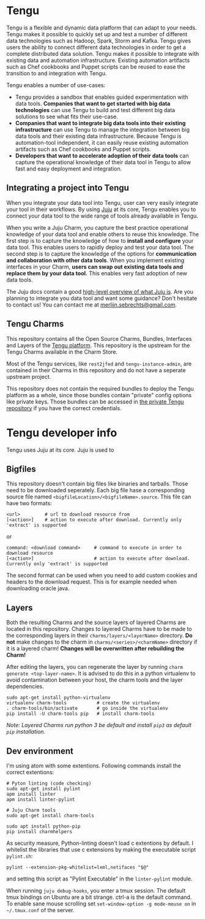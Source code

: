 # Tengu

Tengu is a flexible and dynamic data platform that can adapt to your needs. Tengu makes it possible to quickly set up and test a number of different data technologies such as Hadoop, Spark, Storm and Kafka. Tengu gives users the ability to connect different data technologies in order to get a complete distributed data solution. Tengu makes it possible to integrate with existing data and automation infrastructure. Existing automation artifacts such as Chef cookbooks and Puppet scripts can be reused to ease the transition to and integration with Tengu.

Tengu enables a number of use-cases:

 - Tengu provides a sandbox that enables guided experimentation with data tools. **Companies that want to get started with big data technologies** can use Tengu to build and test different big data solutions to see what fits their use-case.
 - **Companies that want to integrate big data tools into their existing infrastructure** can use Tengu to manage the integration between big data tools and their existing data infrastructure. Because Tengu is automation-tool independent, it can easily reuse existing automation artifacts such as Chef cookbooks and Puppet scripts.
 - **Developers that want to accelerate adoption of their data tools** can capture the operational knowledge of their data tool in Tengu to allow fast and easy deployment and integration.

## Integrating a project into Tengu

When you integrate your data tool into Tengu, user can very easily integrate your tool in their workflows. By using [Juju](https://jujucharms.com/) at its core, Tengu enables you to connect your data tool to the wide range of tools already available in Tengu.

When you write a Juju Charm, you capture the best practice operational knowledge of your data tool and enable others to reuse this knowledge. The first step is to capture the knowledge of how to **install and configure** your data tool. This enables users to rapidly deploy and test your data tool. The second step is to capture the knowledge of the options for **communication and collaboration with other data tools**. When you implement existing interfaces in your Charm, **users can swap out existing data tools and replace them by your data tool.** This enables very fast adoption of new data tools.

The Juju docs contain a good [high-level overview of what Juju is](https://jujucharms.com/docs/stable/about-juju). Are you planning to integrate you data tool and want some guidance? Don't hesitate to contact us! You can contact me at [merlijn.sebrechts@gmail.com](mailto:merlijn.sebrechts@gmail.com).

## Tengu Charms

This repository contains all the Open Source Charms, Bundles, Interfaces and Layers of the [Tengu platform](gettengu.io/). This repository is the upstream for the Tengu Charms available in the Charm Store.

Most of the Tengu services, like `rest2jfed` and `tengu-instance-admin`, are contained in their Charms in this repository and do not have a seperate upstream project.

This repository does not contain the required bundles to deploy the Tengu platform as a whole, since those bundles contain "private" config options like private keys. Those bundles can be accessed in [the private Tengu repository](https://github.ugent.be/Tengu/private) if you have the correct credentials.

# Tengu developer info

Tengu uses Juju at its core. Juju is used to

## Bigfiles

This repository doesn't contain big files like binaries and tarballs. Those need to be downloaded seperately. Each big file hase a corresponding source file named `<bigfileLocation>/<bigfileName>.source`. This file can have two formats:

    <url>         # url to download resource from
    [<action>]    # action to execute after download. Currently only 'extract' is supported

or

    command: <download command>     # command to execute in order to download resource
    [<action>]                      # action to execute after download. Currently only 'extract' is supported

The second format can be used when you need to add custom cookies and headers to the download request. This is for example needed when downloading oracle java.


## Layers

Both the resulting Charms and the source layers of layered Charms are located in this repository. Changes to layered Charms have to be made to the corresponding layers in their `charms/layers/<layerName>` directory. **Do not** make changes to the charm in `charms/<series>/<charmName>` directory if it is a layered charm! **Changes will be overwritten after rebuilding the Charm!**

After editing the layers, you can regenerate the layer by running `charm generate <top-layer-name>`. It is advised to do this in a python virtualenv to avoid contamination between your host, the charm tools and the layer dependencies.

    sudo apt-get install python-virtualenv
    virtualenv charm-tools           # create the virtualenv
    . charm-tools/bin/activate       # go inside the virtualenv
    pip install -U charm-tools pip   # install charm-tools

*Note: Layered Charms run python 3 be default and install `pip3` as default `pip` installation.*

## Dev environment

I'm using atom with some extentions. Following commands install the correct extentions:

    # Pyton linting (code checking)
    sudo apt-get install pylint
    apm install linter
    apm install linter-pylint

    # Juju Charm tools
    sudo apt-get install charm-tools

    sudo apt install python-pip
    pip install charmhelpers


As security measure, Python-linting doesn't load c extentions by default. I whitelist the libraries that use c extensions by making the executable script `pylint.sh`:

    pylint --extension-pkg-whitelist=lxml,netifaces "$@"

and setting this script as "Pylint Executable" in the `linter-pylint` module.


When running `juju debug-hooks`, you enter a tmux session. The default tmux bindings on Ubuntu are a bit strange. ctrl-a is the default command. To enable sane mouse scrolling set `set-window-option -g mode-mouse on` in `~/.tmux.conf` of the server.
